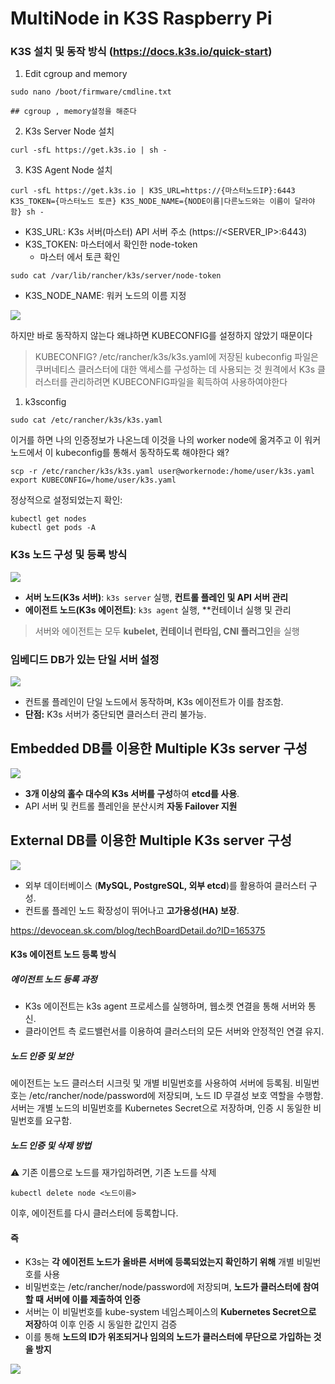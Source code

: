 # MultiNode in K3S Raspberry Pi

### K3S 설치 및 동작 방식 (https://docs.k3s.io/quick-start)

1. Edit cgroup and memory
```
sudo nano /boot/firmware/cmdline.txt

## cgroup , memory설정을 해준다
```
2. K3s Server Node 설치
```
curl -sfL https://get.k3s.io | sh -
```
3. K3S Agent Node 설치
```
curl -sfL https://get.k3s.io | K3S_URL=https://{마스터노드IP}:6443 K3S_TOKEN={마스터노드 토큰} K3S_NODE_NAME={NODE이름|다른노드와는 이름이 달라야함} sh -
```
- K3S_URL: K3s 서버(마스터) API 서버 주소 (https://<SERVER_IP>:6443)
- K3S_TOKEN: 마스터에서 확인한 node-token
	-  마스터 에서 토큰 확인
```
sudo cat /var/lib/rancher/k3s/server/node-token
```
- K3S_NODE_NAME: 워커 노드의 이름 지정

![](https://i.imgur.com/Q1iOmfO.png)

하지만 바로 동작하지 않는다 왜냐하면 KUBECONFIG를 설정하지 않았기 때문이다

> KUBECONFIG?
> /etc/rancher/k3s/k3s.yaml에 저장된 kubeconfig 파일은 쿠버네티스 클러스터에 대한 액세스를 구성하는 데 사용되는 것
> 원격에서 K3s 클러스터를 관리하려면 KUBECONFIG파일을 획득하여 사용하여야한다

1. k3sconfig
```
sudo cat /etc/rancher/k3s/k3s.yaml
```

이거를 하면 나의 인증정보가 나온느데 이것을 나의 worker node에 옮겨주고 이 워커 노드에서 이 kubeconfig를 통해서 동작하도록 해야한다 왜?

```
scp -r /etc/rancher/k3s/k3s.yaml user@workernode:/home/user/k3s.yaml
export KUBECONFIG=/home/user/k3s.yaml
```

정상적으로 설정되었는지 확인:
```
kubectl get nodes
kubectl get pods -A
```

### K3s 노드 구성 및 등록 방식
![](https://i.imgur.com/YT1YNxr.png)

- **서버 노드(K3s 서버)**: `k3s server` 실행, **컨트롤 플레인 및 API 서버 관리**
- **에이전트 노드(K3s 에이전트)**: `k3s agent` 실행, **컨테이너 실행 및 관리

> 서버와 에이전트는 모두 **kubelet, 컨테이너 런타임, CNI 플러그인**을 실행

### 임베디드 DB가 있는 단일 서버 설정
![](https://i.imgur.com/1c8WeLN.png)

- 컨트롤 플레인이 단일 노드에서 동작하며, K3s 에이전트가 이를 참조함.
- **단점:** K3s 서버가 중단되면 클러스터 관리 불가능.

## Embedded DB를 이용한 Multiple K3s server 구성
![](https://i.imgur.com/HPAh4vf.png)
- **3개 이상의 홀수 대수의 K3s 서버를 구성**하여 **etcd를 사용**.
- API 서버 및 컨트롤 플레인을 분산시켜 **자동 Failover 지원**

## External DB를 이용한 Multiple K3s server 구성
![](https://i.imgur.com/qhdn6b8.png)

- 외부 데이터베이스 (**MySQL, PostgreSQL, 외부 etcd**)를 활용하여 클러스터 구성.
- 컨트롤 플레인 노드 확장성이 뛰어나고 **고가용성(HA) 보장**.

https://devocean.sk.com/blog/techBoardDetail.do?ID=165375

#### K3s 에이전트 노드 등록 방식

##### 에이전트 노드 등록 과정
- K3s 에이전트는 k3s agent 프로세스를 실행하며, 웹소켓 연결을 통해 서버와 통신.
- 클라이언트 측 로드밸런서를 이용하여 클러스터의 모든 서버와 안정적인 연결 유지.

##### 노드 인증 및 보안
에이전트는 노드 클러스터 시크릿 및 개별 비밀번호를 사용하여 서버에 등록됨.
비밀번호는 /etc/rancher/node/password에 저장되며, 노드 ID 무결성 보호 역할을 수행함.
서버는 개별 노드의 비밀번호를 Kubernetes Secret으로 저장하며, 인증 시 동일한 비밀번호를 요구함.

##### 노드 인증 및 삭제 방법
⚠ 기존 이름으로 노드를 재가입하려면, 기존 노드를 삭제
```
kubectl delete node <노드이름>
```
이후, 에이전트를 다시 클러스터에 등록합니다.

#### 즉
- K3s는 **각 에이전트 노드가 올바른 서버에 등록되었는지 확인하기 위해** 개별 비밀번호를 사용
- 비밀번호는 /etc/rancher/node/password에 저장되며, **노드가 클러스터에 참여할 때 서버에 이를 제출하여 인증**
- 서버는 이 비밀번호를 kube-system 네임스페이스의 **Kubernetes Secret으로 저장**하여 이후 인증 시 동일한 값인지 검증
- 이를 통해 **노드의 ID가 위조되거나 임의의 노드가 클러스터에 무단으로 가입하는 것을 방지**

![](https://i.imgur.com/ZuA7blA.png)


